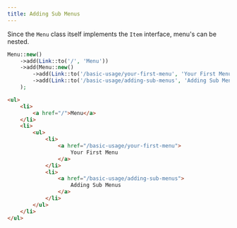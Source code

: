 ```yaml
---
title: Adding Sub Menus
---
```


Since the `Menu` class itself implements the `Item` interface, menu's can be nested.

```php
Menu::new()
    ->add(Link::to('/', 'Menu'))
    ->add(Menu::new()
        ->add(Link::to('/basic-usage/your-first-menu', 'Your First Menu'))
        ->add(Link::to('/basic-usage/adding-sub-menus', 'Adding Sub Menus'))
    );
```

```html
<ul>
    <li>
        <a href="/">Menu</a>
    </li>
    <li>
        <ul>
            <li>
                <a href="/basic-usage/your-first-menu">
                    Your First Menu
                </a>
            </li>
            <li>
                <a href="/basic-usage/adding-sub-menus">
                    Adding Sub Menus
                </a>
            </li>
        </ul>
    </li>
</ul>
```


